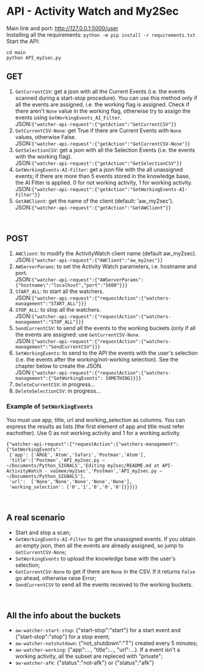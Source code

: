 # API - Activity Watch and My2Sec


Main link and port: http://127.0.0.1:5000/user<br>
Installing all the requirements: ```python -m pip install -r requirements.txt```<br>
Start the API: <br>
```
cd main
python API_my2sec.py
```

## GET
1. ```GetCurrentCSV```: get a json with all the Current Events (i.e. the events scanned during a start-stop procedure). You can use this method only if all the events are assigned, i.e. the working flag is assigned. Check if there aren't ```None``` value in the working flag, otherwise try to assign the events using ```GetWorkingEvents_AI_Filter```.<br>JSON:```{"watcher-api-request":{"getAction":"GetCurrentCSV"}}```
2. ```GetCurrentCSV-None```: get True if there are Current Events with ```None``` values, otherwise False.<br>JSON:```{"watcher-api-request":{"getAction":"GetCurrentCSV-None"}}```
3. ```GetSelectionCSV```: get a json with all the Selection Events (i.e. the events with the working flag).<br>JSON:```{"watcher-api-request":{"getAction":"GetSelectionCSV"}}```
4. ```GetWorkingEvents-AI-Filter```: get a json file with the all unassigned events; if there are more than 5 events stored in the knowledge base, the AI Filter is applied. 0 for not working activity, 1 for working activity.<br>JSON:```{"watcher-api-request":{"getAction":"GetWorkingEvents-AI-Filter"}}```
5. ```GetAWClient```: get the name of the client (default: 'aw_my2sec').<br>JSON:```{"watcher-api-request":{"getAction":"GetAWClient"}}```
<br>

## POST
1. ```AWClient```: to modify the ActivityWatch client name (default aw_my2sec).<br>JSON:```{"watcher-api-request":{"AWClient":"aw_my2sec"}}```
2. ```AWServerParams```: to set the Activity Watch parameters, i.e. hostname and port.<br>JSON:```{"watcher-api-request":{"AWServerParams":{"hostname\":"localhost","port":"5600"}}}```
3. ```START_ALL```: to start all the watchers.<br>JSON:```{"watcher-api-request":{"requestAction":{"watchers-management":"START_ALL"}}}```
4. ```STOP_ALL```: to stop all the watchers.<br>JSON:```{"watcher-api-request":{"requestAction":{"watchers-management":"STOP_ALL"}}}```
5. ```SendCurrentCSV```: to send all the events to the working buckets (only if all the events are assigned: use ```GetCurrentCSV-None```.<br>JSON:```{"watcher-api-request":{"requestAction":{"watchers-management":"SendCurrentCSV"}}}```
6. ```SetWorkingEvents```: to send to the API the events with the user's selection (i.e. the events after the working/not-working selection). See the chapter below to create the JSON.<br>JSON:```{"watcher-api-request":{"requestAction":{"watchers-management":{"SetWorkingEvents": SOMETHING}}}}```
7. ```DeleteCurrentCSV```: in progress...
8. ```DeleteSelectionCSV```: in progress...


### Example of ```SetWorkingEvents```
You must use app, title, url and working_selection as columns. You can express the results as lists (the first element of app and title must refer eachother). Use 0 as not working activity and 1 for a working activity.
```
{"watcher-api-request":{"requestAction":{"watchers-management":{"SetWorkingEvents":
 {'app': ['ARGE','Atom','Safari','Postman','Atom'],
 'title':['Postman','API_my2sec.py — ~/Documents/Python_SIGNALS','Editing my2sec/README.md at API-ActivityWatch · vaimee/my2sec','Postman','API_my2sec.py — ~/Documents/Python_SIGNALS'],
 'url':  ['None','None','None','None','None'],
 'working_selection': ['0','1','0','0','0']}}}}}
 ```
 <br>
 
## A real scenario
- Start and stop a scan;
- ```GetWorkingEvents-AI-Filter``` to get the unassigned events. If you obtain an empty json, then all the events are already assigned, so jump to ```GetCurrentCSV-None```;
- ```SetWorkingEvents``` to upload the knowledge base with the user's selection;
- ```GetCurrentCSV-None``` to get if there are ```None``` in the CSV. If it returns ```False``` go ahead, otherwise raise Error;
- ```SendCurrentCSV``` to send all the events received to the working buckets.
<br>

## All the info about the buckets
- ```aw-watcher-start-stop```: {"start-stop":"start"} for a start event and {"start-stop":"stop"} for a stop event;
- ```aw-watcher-notshutdown```: {"not_shutdown":"T"} created every 5 minutes;
- ```aw-watcher-working```: {"app":..., "title":..., "url":...}. If a event isn't a working activity, all the subset are repleced with "private";
- ```aw-watcher-afk```: {"status":"not-afk"} or {"status":"afk"}
<br>
